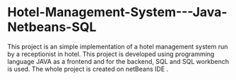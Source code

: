 # Hotel-Management-System---Java-Netbeans-SQL
This project is an simple implementation of a hotel management system run by a receptionist in hotel. This project is developed using programming language JAVA as a frontend and for the backend, SQL and SQL workbench is used. The whole project is created on netBeans IDE . 
